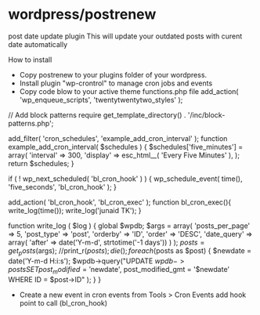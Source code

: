 # wordpress/postrenew
post date update plugin
This will update your outdated posts with curent date automatically

How to install
- Copy postrenew to your plugins folder of your wordpress.
- Install plugin "wp-crontrol" to manage cron jobs and events
- Copy code blow to your active theme functions.php file
add_action( 'wp_enqueue_scripts', 'twentytwentytwo_styles' );

// Add block patterns
require get_template_directory() . '/inc/block-patterns.php';

add_filter( 'cron_schedules', 'example_add_cron_interval' );
function example_add_cron_interval( $schedules ) { 
    $schedules['five_minutes'] = array(
        'interval' => 300,
        'display'  => esc_html__( 'Every Five Minutes' ), );
    return $schedules;
}

if ( ! wp_next_scheduled( 'bl_cron_hook' ) ) {
    wp_schedule_event( time(), 'five_seconds', 'bl_cron_hook' );
}

add_action( 'bl_cron_hook', 'bl_cron_exec' );
function bl_cron_exec(){
	write_log(time());
	write_log('junaid TK');
}

function write_log ( $log )  {
	global $wpdb;
	$args = array(
		'posts_per_page' => 5,
		'post_type' => 'post',
		'orderby' => 'ID',
		'order' => 'DESC',
		'date_query' => array(
			'after' => date('Y-m-d', strtotime('-1 days')) 
		)
	); 
	$posts = get_posts($args);
	//print_r($posts); die();
	foreach($posts as $post)
	{
		$newdate = date('Y-m-d H:i:s');
		$wpdb->query("UPDATE $wpdb->posts SET post_modified = '$newdate', post_modified_gmt = '$newdate'  WHERE ID = $post->ID" );
	}
}

- Create a new event in cron events from Tools > Cron Events
add hook point to call (bl_cron_hook)

